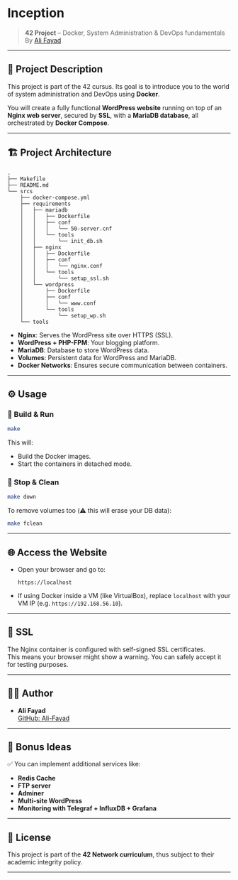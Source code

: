 # Inception

> **42 Project** – Docker, System Administration & DevOps fundamentals  
> By [Ali Fayad](https://github.com/Ali-Fayad)

---

## 🚀 Project Description

This project is part of the 42 cursus. Its goal is to introduce you to the world of system administration and DevOps using **Docker**.

You will create a fully functional **WordPress website** running on top of an **Nginx web server**, secured by **SSL**, with a **MariaDB database**, all orchestrated by **Docker Compose**.

---

## 🏗️ Project Architecture

```
.
├── Makefile
├── README.md
└── srcs
    ├── docker-compose.yml
    ├── requirements
    │   ├── mariadb
    │   │   ├── Dockerfile
    │   │   ├── conf
    │   │   │   └── 50-server.cnf
    │   │   └── tools
    │   │       └── init_db.sh
    │   ├── nginx
    │   │   ├── Dockerfile
    │   │   ├── conf
    │   │   │   └── nginx.conf
    │   │   └── tools
    │   │       └── setup_ssl.sh
    │   └── wordpress
    │       ├── Dockerfile
    │       ├── conf
    │       │   └── www.conf
    │       └── tools
    │           └── setup_wp.sh
    └── tools

```

- **Nginx**: Serves the WordPress site over HTTPS (SSL).
- **WordPress + PHP-FPM**: Your blogging platform.
- **MariaDB**: Database to store WordPress data.
- **Volumes**: Persistent data for WordPress and MariaDB.
- **Docker Networks**: Ensures secure communication between containers.

---

## ⚙️ Usage

### 🚢 Build & Run

```bash
make
```

This will:
- Build the Docker images.
- Start the containers in detached mode.

### 🛑 Stop & Clean

```bash
make down
```

To remove volumes too (⚠️ this will erase your DB data):

```bash
make fclean
```

---

## 🌐 Access the Website

- Open your browser and go to:  
  ```
  https://localhost
  ```
- If using Docker inside a VM (like VirtualBox), replace `localhost` with your VM IP (e.g. `https://192.168.56.10`).

---

## 🔑 SSL

The Nginx container is configured with self-signed SSL certificates.  
This means your browser might show a warning. You can safely accept it for testing purposes.

---

## 👨‍💻 Author

- **Ali Fayad**  
  [GitHub: Ali-Fayad](https://github.com/Ali-Fayad)

---

## 🚀 Bonus Ideas

✅ You can implement additional services like:
- **Redis Cache**
- **FTP server**
- **Adminer**
- **Multi-site WordPress**
- **Monitoring with Telegraf + InfluxDB + Grafana**

---

## 📝 License

This project is part of the **42 Network curriculum**, thus subject to their academic integrity policy.

---
